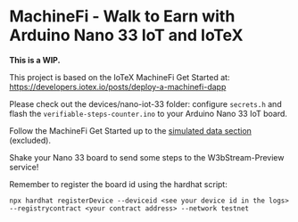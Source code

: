 # MachineFi - Walk to Earn with Arduino Nano 33 IoT and IoTeX

**This is a WIP.**

This project is based on the IoTeX MachineFi Get Started at:
https://developers.iotex.io/posts/deploy-a-machinefi-dapp

Please check out the devices/nano-iot-33 folder: configure `secrets.h` and flash the `verifiable-steps-counter.ino` to your Arduino Nano 33 IoT board.

Follow the MachineFi Get Started up to the [simulated data section](https://developers.iotex.io/posts/deploy-a-machinefi-dapp#send-simulated-data) (excluded). 

Shake your Nano 33 board to send some steps to the W3bStream-Preview service!

Remember to register the board id using the hardhat script:

```
npx hardhat registerDevice --deviceid <see your device id in the logs> --registrycontract <your contract address> --network testnet
```
